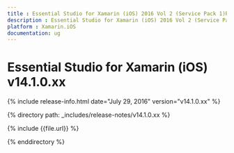 ```yaml
---
title : Essential Studio for Xamarin (iOS) 2016 Vol 2 (Service Pack 1)Release Notes
description : Essential Studio for Xamarin (iOS) 2016 Vol 2 (Service Pack 1)Release Notes
platform : Xamarin.iOS
documentation: ug
---
```


# Essential Studio for Xamarin (iOS) v14.1.0.xx

{% include release-info.html date="July 29, 2016" version="v14.1.0.xx" %} 

{% directory path: _includes/release-notes/v14.1.0.xx %}

{% include {{file.url}} %}

{% enddirectory %}